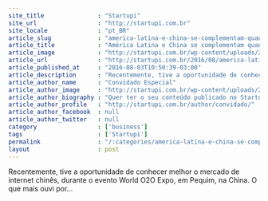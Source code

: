 ```yaml
---
site_title               : "Startupi"
site_url                 : "http://startupi.com.br"
site_locale              : "pt_BR"
article_slug             : "america-latina-e-china-se-complementam-quando-o-assunto-e-desenvolvimento-de-aplicativos"
article_title            : "América Latina e China se complementam quando o assunto é desenvolvimento de aplicativos"
article_image            : "http://startupi.com.br/wp-content/uploads/2016/08/América-Latina-700x250.jpg"
article_url              : "http://startupi.com.br/2016/08/america-latina-e-china-se-complementam-quando-o-assunto-e-desenvolvimento-de-aplicativos/"
article_published_at     : "2016-08-03T10:50:39-03:00"
article_description      : "Recentemente, tive a oportunidade de conhecer melhor o mercado de internet chinês, durante o evento World O2O Expo, em Pequim, na China. O que mais ouvi por..."
article_author_name      : "Convidado Especial"
article_author_image     : "http://startupi.com.br/wp-content/uploads/2016/11/startupi_bola-170x170.jpg"
article_author_biography : "Quer ter o seu conteúdo publicado no Startupi? Fale com a gente pelo ."
article_author_profile   : "http://startupi.com.br/author/convidado/"
article_author_facebook  : null
article_author_twitter   : null
category                 : ['business']
tags                     : ['Startupi']
permalink                : "/:categories/america-latina-e-china-se-complementam-quando-o-assunto-e-desenvolvimento-de-aplicativos/"
layout                   : post
---
```


Recentemente, tive a oportunidade de conhecer melhor o mercado de internet chinês, durante o evento World O2O Expo, em Pequim, na China. O que mais ouvi por...
